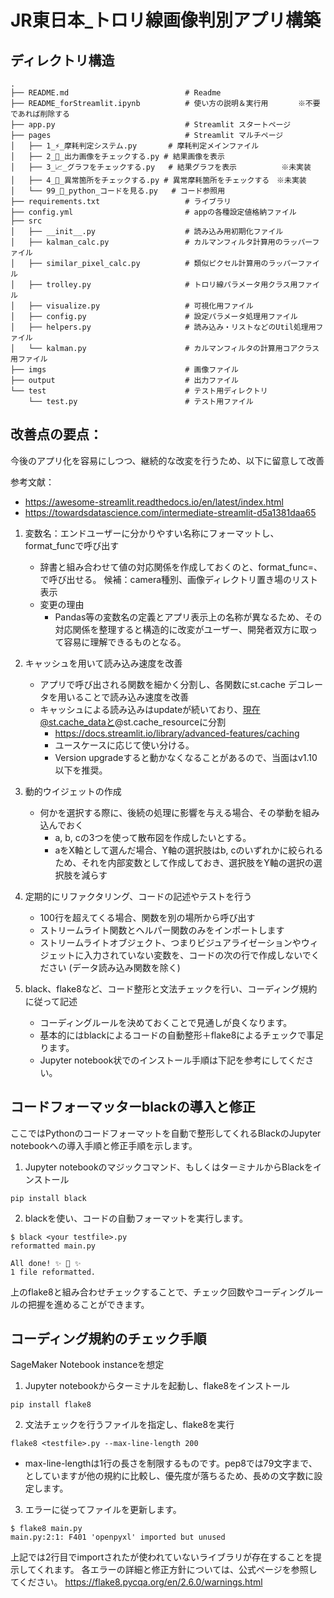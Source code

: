 # JR東日本_トロリ線画像判別アプリ構築
## ディレクトリ構造
```
.
├── README.md                          # Readme
├── README_forStreamlit.ipynb          # 使い方の説明＆実行用　　　　※不要であれば削除する
├── app.py                             # Streamlit スタートページ
├── pages                              # Streamlit マルチページ
│   ├── 1_⚡_摩耗判定システム.py       # 摩耗判定メインファイル
│   ├── 2_📸_出力画像をチェックする.py # 結果画像を表示
│   ├── 3_📈_グラフをチェックする.py   # 結果グラフを表示　　　　　　※未実装
│   ├── 4_🔎_異常箇所をチェックする.py # 異常摩耗箇所をチェックする　※未実装
│   └── 99_🍣_python_コードを見る.py   # コード参照用
├── requirements.txt                   # ライブラリ
├── config.yml                         # appの各種設定値格納ファイル
├── src
│   ├── __init__.py                    # 読み込み用初期化ファイル
│   ├── kalman_calc.py                 # カルマンフィルタ計算用のラッパーファイル
│   ├── similar_pixel_calc.py          # 類似ピクセル計算用のラッパーファイル
│   ├── trolley.py                     # トロリ線パラメータ用クラス用ファイル
│   ├── visualize.py                   # 可視化用ファイル
│   ├── config.py                      # 設定パラメータ処理用ファイル
│   ├── helpers.py                     # 読み込み・リストなどのUtil処理用ファイル
│   └── kalman.py                      # カルマンフィルタの計算用コアクラス用ファイル
├── imgs                               # 画像ファイル
├── output                             # 出力ファイル
└── test                               # テスト用ディレクトリ
    └── test.py                        # テスト用ファイル
```

## 改善点の要点：
今後のアプリ化を容易にしつつ、継続的な改変を行うため、以下に留意して改善

参考文献：
* https://awesome-streamlit.readthedocs.io/en/latest/index.html
* https://towardsdatascience.com/intermediate-streamlit-d5a1381daa65

1. 変数名：エンドユーザーに分かりやすい名称にフォーマットし、format_funcで呼び出す
    * 辞書と組み合わせて値の対応関係を作成しておくのと、format_func=、で呼び出せる。
    候補：camera種別、画像ディレクトリ置き場のリスト表示
    * 変更の理由
        * Pandas等の変数名の定義とアプリ表示上の名称が異なるため、その対応関係を整理すると構造的に改変がユーザー、開発者双方に取って容易に理解できるものとなる。

2. キャッシュを用いて読み込み速度を改善
    * アプリで呼び出される関数を細かく分割し、各関数にst.cache デコレータを用いることで読み込み速度を改善
    * キャッシュによる読み込みはupdateが続いており、現在@st.cache_dataと@st.cache_resourceに分割
        * https://docs.streamlit.io/library/advanced-features/caching
        * ユースケースに応じて使い分ける。
        * Version upgradeすると動かなくなることがあるので、当面はv1.10以下を推奨。

3. 動的ウイジェットの作成
    * 何かを選択する際に、後続の処理に影響を与える場合、その挙動を組み込んでおく
        * a, b, cの3つを使って散布図を作成したいとする。
        * aをX軸として選んだ場合、Y軸の選択肢はb, cのいずれかに絞られるため、それを内部変数として作成しておき、選択肢をY軸の選択の選択肢を減らす

4. 定期的にリファクタリング、コードの記述やテストを行う
    * 100行を超えてくる場合、関数を別の場所から呼び出す
    * ストリームライト関数とヘルパー関数のみをインポートします
    * ストリームライトオブジェクト、つまりビジュアライゼーションやウィジェットに入力されていない変数を、コードの次の行で作成しないでください (データ読み込み関数を除く)

5. black、flake8など、コード整形と文法チェックを行い、コーディング規約に従って記述
    * コーディングルールを決めておくことで見通しが良くなります。
    * 基本的にはblackによるコードの自動整形＋flake8によるチェックで事足ります。
    * Jupyter notebook状でのインストール手順は下記を参考にしてください。

## コードフォーマッターblackの導入と修正
ここではPythonのコードフォーマットを自動で整形してくれるBlackのJupyter notebookへの導入手順と修正手順を示します。

1. Jupyter notebookのマジックコマンド、もしくはターミナルからBlackをインストール
```
pip install black
```

2. blackを使い、コードの自動フォーマットを実行します。
```
$ black <your testfile>.py
reformatted main.py

All done! ✨ 🍰 ✨
1 file reformatted.
```
上のflake8と組み合わせチェックすることで、チェック回数やコーディングルールの把握を進めることができます。

## コーディング規約のチェック手順
SageMaker Notebook instanceを想定

1. Jupyter notebookからターミナルを起動し、flake8をインストール
```
pip install flake8
```

2. 文法チェックを行うファイルを指定し、flake8を実行
```
flake8 <testfile>.py --max-line-length 200
```
* max-line-lengthは1行の長さを制限するものです。pep8では79文字まで、としていますが他の規約に比較し、優先度が落ちるため、長めの文字数に設定します。

3. エラーに従ってファイルを更新します。
```
$ flake8 main.py
main.py:2:1: F401 'openpyxl' imported but unused
```
上記では2行目でimportされたが使われていないライブラリが存在することを提示してくれます。
各エラーの詳細と修正方針については、公式ページを参照してください。
https://flake8.pycqa.org/en/2.6.0/warnings.html